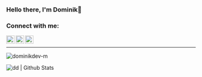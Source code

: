 ### Hello there, I'm Dominik👋

### Connect with me:

[<img align="left" alt="dominikdev | GitHub" width="22px" src="https://cdn.dominikdev.de/1_26.04.2021_23:03/github.png" />][github]
[<img align="left" alt="dominikdev | Discord" width="22px" src="https://cdn.dominikdev.de/1_26.04.2021_23:03/discord.png" />][discord]
[<img align="left" alt="dominikdev | Twitter" width="22px" src="https://cdn.dominikdev.de/1_26.04.2021_23:03/twitter.png" />][twitter]
<br />


___
<p align="left"> <img src="https://komarev.com/ghpvc/?username=dominikdev-m" alt="dominikdev-m" /> </p>


<img align="left" alt="dd | Github Stats" src="https://github-readme-stats.vercel.app/api?username=dominikdev-m&count_private=true&show_icons=true&hide_border=true&theme=cobalt" />


[github]: https://github.com/dominikdev-m
[twitter]: https://twitter.com/dominikdevde
[discord]: https://pastebin.com/rnwxLfmr
[homepage]: https://dominikdev.de
